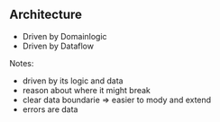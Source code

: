 ## Architecture

- Driven by Domainlogic
- Driven by Dataflow

Notes:
- driven by its logic and data
- reason about where it might break
- clear data boundarie => easier to mody and extend
- errors are data